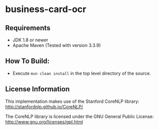 # business-card-ocr

## Requirements
* JDK 1.8 or newer
* Apache Maven (Tested with version 3.3.9)

## How To Build:
- Execute `mvn clean install` in the top level directory of the source.

## License Information
This implementation makes use of the Stanford CoreNLP library:
http://stanfordnlp.github.io/CoreNLP/

The CoreNLP library is licensed under the GNU General Public License:
http://www.gnu.org/licenses/gpl.html


